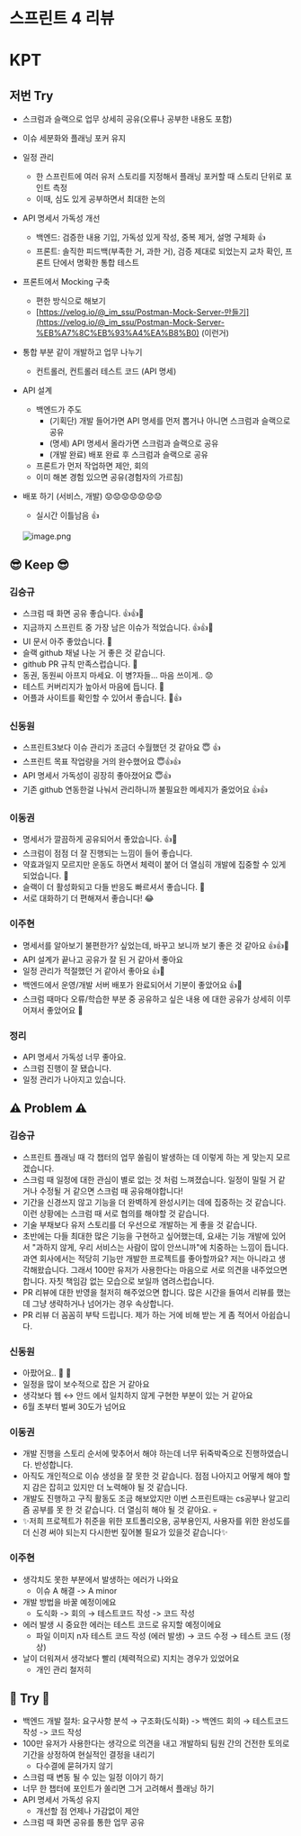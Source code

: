 # 스프린트 4 리뷰

# KPT

## **저번 Try**

- 스크럼과 슬랙으로 업무 상세히 공유(오류나 공부한 내용도 포함)
- 이슈 세분화와 플래닝 포커 유지
- 일정 관리
    - 한 스프린트에 여러 유저 스토리를 지정해서 플래닝 포커할 때 스토리 단위로 포인트 측정
    - 이때, 심도 있게 공부하면서 최대한 논의
- API 명세서 가독성 개선
    - 백엔드: 검증한 내용 기입, 가독성 있게 작성, 중복 제거, 설명 구체화 👍
    - 프론트: 솔직한 피드백(부족한 거, 과한 거), 검증 제대로 되었는지 교차 확인, 프론트 단에서 명확한 통합 테스트
- 프론트에서 Mocking 구축
    - 편한 방식으로 해보기
    - [https://velog.io/@_im_ssu/Postman-Mock-Server-만들기](https://velog.io/@_im_ssu/Postman-Mock-Server-%EB%A7%8C%EB%93%A4%EA%B8%B0) (이런거)
- 통합 부분 같이 개발하고 업무 나누기
    - 컨트롤러, 컨트롤러 테스트 코드 (API 명세)
- API 설계
    - 백엔드가 주도
        - (기획단) 개발 들어가면 API 명세를 먼저 뽑거나 아니면 스크럼과 슬랙으로 공유
        - (명세) API 명세서 올라가면 스크럼과 슬랙으로 공유
        - (개발 완료) 배포 완료 후 스크럼과 슬랙으로 공유
    - 프론트가 먼저 작업하면 제안, 회의
    - 이미 해본 경험 있으면 공유(경험자의 가르침)
- 배포 하기 (서비스, 개발) 😟😟😟😟😟😟😟
    - 실시간 이틀남음 👍
    
    ![image.png](attachment:64cd49ed-9883-4beb-99d1-2c6103d23459:image.png)
    

## **😎 Keep 😎**

### 김승규

- 스크럼 때 화면 공유 좋습니다. 👍👍🤩
- 지금까지 스프린트 중 가장 남은 이슈가 적었습니다. 👍👍🤩
- UI 문서 아주 좋았습니다. 🤩
- 슬랙 github 채널 나눈 거 좋은 것 같습니다.
- github PR 규칙 만족스럽습니다. 🤩
- 동권, 동원씨 아프지 마세요. 이 병?자들... 마음 쓰이게.. 😟
- 테스트 커버리지가 높아서 마음에 듭니다. 🤩
- 어플과 사이트를 확인할 수 있어서 좋습니다. 🤩👍

### 신동원

- 스프린트3보다 이슈 관리가 조금더 수월했던 것 같아요 😇 👍
- 스프린트 목표 작업량을 거의 완수했어요 😇👍👍
- API 명세서 가독성이 굉장히 좋아졌어요 😇👍
- 기존 github 연동한걸 나눠서 관리하니까 불필요한 메세지가 줄었어요 👍👍

### 이동권

- 명세서가 깔끔하게 공유되어서 좋았습니다. 👍🥳
- 스크럼이 점점 더 잘 진행되는 느낌이 들어 좋습니다.
- 약효과일지 모르지만 운동도 하면서 체력이 붙어 더 열심히 개발에 집중할 수 있게 되었습니다. 🥳
- 슬랙이 더 활성화되고 다들 반응도 빠르셔서 좋습니다. 🥳
- 서로 대화하기 더 편해져서 좋습니다! 😂

### 이주현

- 명세서를 알아보기 불편한가? 싶었는데, 바꾸고 보니까 보기 좋은 것 같아요 👍👍👻
- API 설계가 끝나고 공유가 잘 된 거 같아서 좋아요
- 일정 관리가 적절했던 거 같아서 좋아요 👍👻
- 백엔드에서 운영/개발 서버 배포가 완료되어서 기분이 좋았어요 👍👻
- 스크럼 때마다 오류/학습한 부분 중 공유하고 싶은 내용 에 대한 공유가 상세히 이루어져서 좋았어요  👻

### 정리

- API 명세서 가독성 너무 좋아요.
- 스크럼 진행이 잘 됐습니다.
- 일정 관리가 나아지고 있습니다.

## ⚠️ **Problem** ⚠️

### 김승규

- 스프린트 플래닝 때 각 챕터의 업무 쏠림이 발생하는 데 이렇게 하는 게 맞는지 모르겠습니다.
- 스크럼 때 일정에 대한 관심이 별로 없는 것 처럼 느껴졌습니다. 일정이 밀릴 거 같거나 수정될 거 같으면 스크럼 때 공유해야합니다!
- 기간을 신경쓰지 않고 기능을 더 완벽하게 완성시키는 데에 집중하는 것 같습니다. 이런 상황에는 스크럼 때 서로 협의를 해야할 것 같습니다.
- 기술 부채보다 유저 스토리를 더 우선으로 개발하는 게 좋을 것 같습니다.
- 초반에는 다들 최대한 많은 기능을 구현하고 싶어했는데, 요새는 기능 개발에 있어서 "과하지 않게, 우리 서비스는 사람이 많이 안쓰니까"에 치중하는 느낌이 듭니다. 과연 회사에서는 적당히 기능만 개발한 프로젝트를 좋아할까요? 저는 아니라고 생각해왔습니다. 그래서 100만 유저가 사용한다는 마음으로 서로 의견을 내주었으면 합니다. 자칫 책임감 없는 모습으로 보일까 염려스럽습니다.
- PR 리뷰에 대한 반영을 철저히 해주었으면 합니다. 많은 시간을 들여서 리뷰를 했는데 그냥 생략하거나 넘어가는 경우 속상합니다.
- PR 리뷰 더 꼼꼼히 부탁 드립니다. 제가 하는 거에 비해 받는 게 좀 적어서 아쉽습니다.

### 신동원

- 아팠어요.. 💊 🥲
- 일정을 많이 보수적으로 잡은 거 같아요
- 생각보다 웹 ↔ 안드 에서 일치하지 않게 구현한 부분이 있는 거 같아요
- 6월 초부터 벌써 30도가 넘어요

### 이동권

- 개발 진행을 스토리 순서에 맞추어서 해야 하는데 너무 뒤죽박죽으로 진행하였습니다. 반성합니다.
- 아직도 개인적으로 이슈 생성을 잘 못한 것 같습니다. 점점 나아지고 어떻게 해야 할지 감은 잡히고 있지만 더 노력해야 될 것 같습니다.
- 개발도 진행하고 구직 활동도 조금 해보았지만 이번 스프린트때는 cs공부나 알고리즘 공부를 못 한 것 같습니다. 더 열심히 해야 될 것 같아요. 💀
- ✨저희 프로젝트가 취준을 위한 포트폴리오용, 공부용인지, 사용자를 위한 완성도를 더 신경 써야 되는지 다시한번 짚어볼 필요가 있을것 같습니다✨

### 이주현

- 생각치도 못한 부분에서 발생하는 에러가 나와요
    - 이슈 A 해결 -> A minor
- 개발 방법을 바꿀 예정이에요
    - 도식화 -> 회의 → 테스트코드 작성 -> 코드 작성
- 에러 발생 시 중요한 에러는 테스트 코드로 유지할 예정이에요
    - 파일 이미지 n자 테스트 코드 작성 (에러 발생) → 코드 수정 → 테스트 코드 (정상)
- 날이 더워져서 생각보다 빨리 (체력적으로) 지치는 경우가 있었어요
    - 개인 관리 철저히

## **💪 Try 💪**

- 백엔드 개발 절차: 요구사항 분석 → 구조화(도식화) -> 백엔드 회의 → 테스트코드 작성 -> 코드 작성
- 100만 유저가 사용한다는 생각으로 의견을 내고 개발하되 팀원 간의 건전한 토의로 기간을 상정하여 현실적인 결정을 내리기
    - 다수결에 묻혀가지 않기
- 스크럼 때 변동 될 수 있는 일정 이야기 하기
- 너무 한 챕터에 포인트가 쏠리면 그거 고려해서 플래닝 하기
- API 명세서 가독성 유지
    - 개선할 점 언제나 가감없이 제안
- 스크럼 때 화면 공유를 통한 업무 공유

